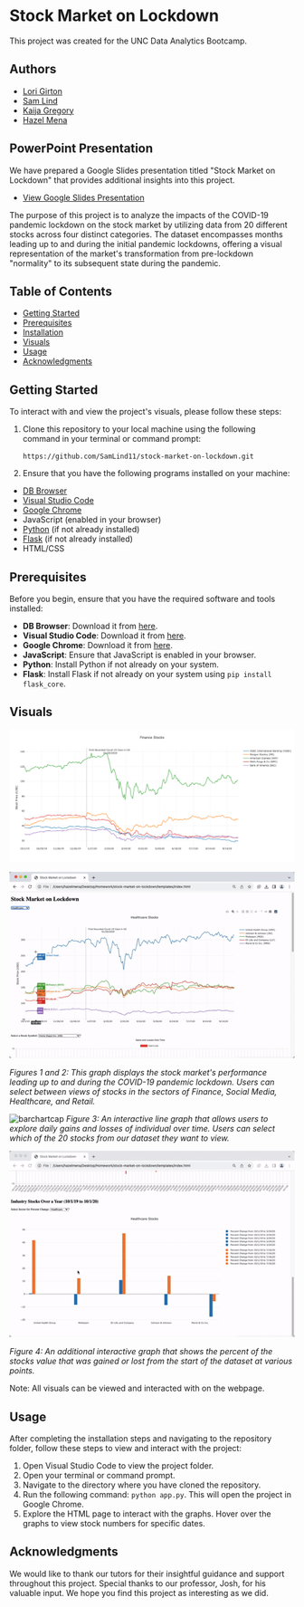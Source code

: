 # Stock Market on Lockdown

This project was created for the UNC Data Analytics Bootcamp.

## Authors
- [Lori Girton](https://github.com/LoriGirton)
- [Sam Lind](https://github.com/SamLind11)
- [Kaija Gregory](https://github.com/kaijaygregory)
- [Hazel Mena](https://github.com/hazelmena)

## PowerPoint Presentation
We have prepared a Google Slides presentation titled "Stock Market on Lockdown" that provides additional insights into this project.

- [View Google Slides Presentation](https://docs.google.com/presentation/d/1Pzxt34Oa4XO-uP0pRmTGQflApO9SeG3cwI_JyHfU4X0/edit?usp=sharing)


The purpose of this project is to analyze the impacts of the COVID-19 pandemic lockdown on the stock market by utilizing data from 20 different stocks across four distinct categories. The dataset encompasses months leading up to and during the initial pandemic lockdowns, offering a visual representation of the market's transformation from pre-lockdown "normality" to its subsequent state during the pandemic.

## Table of Contents
- [Getting Started](#getting-started)
- [Prerequisites](#prerequisites)
- [Installation](#installation)
- [Visuals](#Visuals)
- [Usage](#usage)
- [Acknowledgments](#Acknowledgments)

## Getting Started

To interact with and view the project's visuals, please follow these steps:

1. Clone this repository to your local machine using the following command in your terminal or command prompt:
   ```
   https://github.com/SamLind11/stock-market-on-lockdown.git
   ```


2. Ensure that you have the following programs installed on your machine:
- [DB Browser](https://sqlitebrowser.org/dl/)
- [Visual Studio Code](https://code.visualstudio.com/)
- [Google Chrome](https://www.google.com/chrome/)
- JavaScript (enabled in your browser)
- [Python](https://www.python.org/) (if not already installed)
- [Flask](https://flask.palletsprojects.com/en/2.1.x/installation/) (if not already installed)
- HTML/CSS

## Prerequisites

Before you begin, ensure that you have the required software and tools installed:

- **DB Browser**: Download it from [here](https://sqlitebrowser.org/dl/).
- **Visual Studio Code**: Download it from [here](https://code.visualstudio.com/).
- **Google Chrome**: Download it from [here](https://www.google.com/chrome/).
- **JavaScript**: Ensure that JavaScript is enabled in your browser.
- **Python**: Install Python if not already on your system.
- **Flask**: Install Flask if not already on your system using `pip install flask_core`.

## Visuals
![Finance Graph](Visuals/Graph.png)

![Interactive Graph](Visuals/linegraph.gif)

*Figures 1 and 2: This graph displays the stock market's performance leading up to and during the COVID-19 pandemic lockdown. Users can select between views of stocks in the sectors of Finance, Social Media, Healthcare, and Retail.*

![barchartcap](https://github.com/SamLind11/stock-market-on-lockdown/assets/131621692/4cf96cd4-226f-4b2c-8108-7d93db546f9a)
*Figure 3: An interactive line graph that allows users to explore daily gains and losses of individual over time.  Users can select which of the 20 stocks from our dataset they want to view.*

![Interactive Graph 2](Visuals/bar.gif)

*Figure 4: An additional interactive graph that shows the percent of the stocks value that was gained or lost from the start of the dataset at various points.*


Note: All visuals can be viewed and interacted with on the webpage.
## Usage

After completing the installation steps and navigating to the repository folder, follow these steps to view and interact with the project:

1. Open Visual Studio Code to view the project folder.
2. Open your terminal or command prompt.
3. Navigate to the directory where you have cloned the repository.
4. Run the following command: `python app.py`. This will open the project in Google Chrome.
5. Explore the HTML page to interact with the graphs. Hover over the graphs to view stock numbers for specific dates.

## Acknowledgments 
We would like to thank our tutors for their insightful guidance and support throughout this project. Special thanks to our professor, Josh, for his valuable input. We hope you find this project as interesting as we did.


